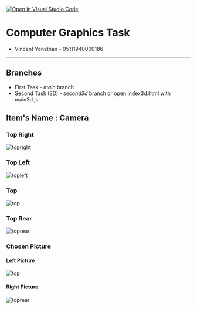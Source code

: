 [![Open in Visual Studio Code](https://classroom.github.com/assets/open-in-vscode-f059dc9a6f8d3a56e377f745f24479a46679e63a5d9fe6f495e02850cd0d8118.svg)](https://classroom.github.com/online_ide?assignment_repo_id=5692377&assignment_repo_type=AssignmentRepo)

# Computer Graphics Task

* Vincent Yonathan    - 05111940000186
---
## Branches
* First Task - *main* branch
* Second Task (3D) - *second3d* branch or open index3d.html with main3d.js

## Item's Name : Camera
### Top Right
![topright](./screenshot/toprightc.jpg)

### Top Left
![topleft](./screenshot/topleftc.jpg)

### Top
<!-- ![top](./screenshot/top.jpg) -->
![top](./screenshot/topc.jpg)

### Top Rear
![toprear](./screenshot/toprearc.jpg)

### Chosen Picture 
#### Left Picture
<!-- ![top](./screenshot/top.jpg) -->
![top](./screenshot/topc.jpg)

#### Right Picture 
![toprear](./screenshot/toprearc.jpg)

